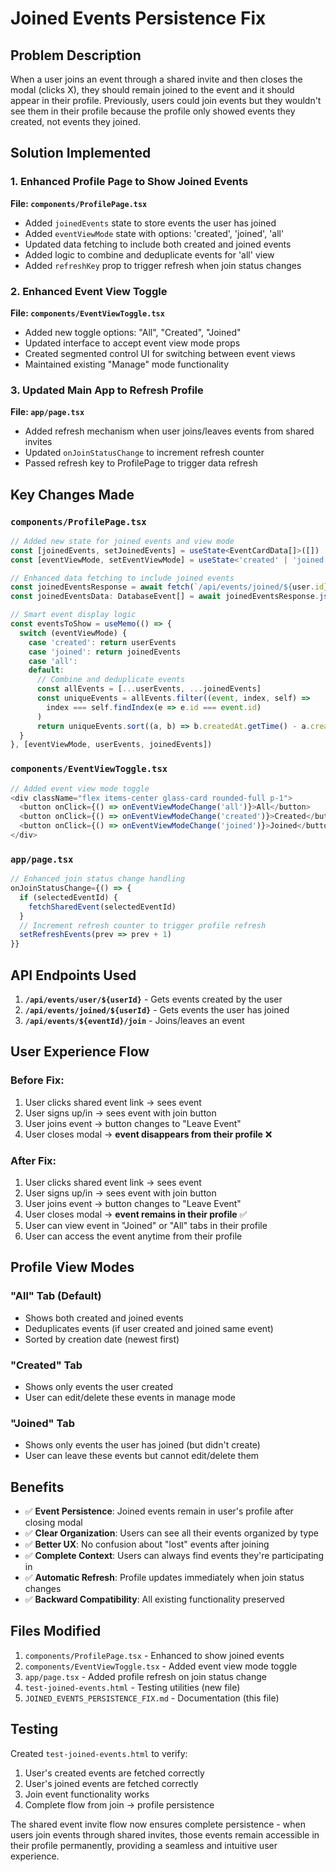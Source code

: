 # Joined Events Persistence Fix

## Problem Description
When a user joins an event through a shared invite and then closes the modal (clicks X), they should remain joined to the event and it should appear in their profile. Previously, users could join events but they wouldn't see them in their profile because the profile only showed events they created, not events they joined.

## Solution Implemented

### 1. Enhanced Profile Page to Show Joined Events
**File: `components/ProfilePage.tsx`**
- Added `joinedEvents` state to store events the user has joined
- Added `eventViewMode` state with options: 'created', 'joined', 'all'
- Updated data fetching to include both created and joined events
- Added logic to combine and deduplicate events for 'all' view
- Added `refreshKey` prop to trigger refresh when join status changes

### 2. Enhanced Event View Toggle
**File: `components/EventViewToggle.tsx`**
- Added new toggle options: "All", "Created", "Joined"
- Updated interface to accept event view mode props
- Created segmented control UI for switching between event views
- Maintained existing "Manage" mode functionality

### 3. Updated Main App to Refresh Profile
**File: `app/page.tsx`**
- Added refresh mechanism when user joins/leaves events from shared invites
- Updated `onJoinStatusChange` to increment refresh counter
- Passed refresh key to ProfilePage to trigger data refresh

## Key Changes Made

### `components/ProfilePage.tsx`
```typescript
// Added new state for joined events and view mode
const [joinedEvents, setJoinedEvents] = useState<EventCardData[]>([])
const [eventViewMode, setEventViewMode] = useState<'created' | 'joined' | 'all'>('all')

// Enhanced data fetching to include joined events
const joinedEventsResponse = await fetch(`/api/events/joined/${user.id}`)
const joinedEventsData: DatabaseEvent[] = await joinedEventsResponse.json()

// Smart event display logic
const eventsToShow = useMemo(() => {
  switch (eventViewMode) {
    case 'created': return userEvents
    case 'joined': return joinedEvents
    case 'all': 
    default:
      // Combine and deduplicate events
      const allEvents = [...userEvents, ...joinedEvents]
      const uniqueEvents = allEvents.filter((event, index, self) => 
        index === self.findIndex(e => e.id === event.id)
      )
      return uniqueEvents.sort((a, b) => b.createdAt.getTime() - a.createdAt.getTime())
  }
}, [eventViewMode, userEvents, joinedEvents])
```

### `components/EventViewToggle.tsx`
```typescript
// Added event view mode toggle
<div className="flex items-center glass-card rounded-full p-1">
  <button onClick={() => onEventViewModeChange('all')}>All</button>
  <button onClick={() => onEventViewModeChange('created')}>Created</button>
  <button onClick={() => onEventViewModeChange('joined')}>Joined</button>
</div>
```

### `app/page.tsx`
```typescript
// Enhanced join status change handling
onJoinStatusChange={() => {
  if (selectedEventId) {
    fetchSharedEvent(selectedEventId)
  }
  // Increment refresh counter to trigger profile refresh
  setRefreshEvents(prev => prev + 1)
}}
```

## API Endpoints Used

1. **`/api/events/user/${userId}`** - Gets events created by the user
2. **`/api/events/joined/${userId}`** - Gets events the user has joined
3. **`/api/events/${eventId}/join`** - Joins/leaves an event

## User Experience Flow

### Before Fix:
1. User clicks shared event link → sees event
2. User signs up/in → sees event with join button
3. User joins event → button changes to "Leave Event"
4. User closes modal → **event disappears from their profile** ❌

### After Fix:
1. User clicks shared event link → sees event
2. User signs up/in → sees event with join button
3. User joins event → button changes to "Leave Event"
4. User closes modal → **event remains in their profile** ✅
5. User can view event in "Joined" or "All" tabs in their profile
6. User can access the event anytime from their profile

## Profile View Modes

### "All" Tab (Default)
- Shows both created and joined events
- Deduplicates events (if user created and joined same event)
- Sorted by creation date (newest first)

### "Created" Tab
- Shows only events the user created
- User can edit/delete these events in manage mode

### "Joined" Tab
- Shows only events the user has joined (but didn't create)
- User can leave these events but cannot edit/delete them

## Benefits

- ✅ **Event Persistence**: Joined events remain in user's profile after closing modal
- ✅ **Clear Organization**: Users can see all their events organized by type
- ✅ **Better UX**: No confusion about "lost" events after joining
- ✅ **Complete Context**: Users can always find events they're participating in
- ✅ **Automatic Refresh**: Profile updates immediately when join status changes
- ✅ **Backward Compatibility**: All existing functionality preserved

## Files Modified

1. `components/ProfilePage.tsx` - Enhanced to show joined events
2. `components/EventViewToggle.tsx` - Added event view mode toggle
3. `app/page.tsx` - Added profile refresh on join status change
4. `test-joined-events.html` - Testing utilities (new file)
5. `JOINED_EVENTS_PERSISTENCE_FIX.md` - Documentation (this file)

## Testing

Created `test-joined-events.html` to verify:
1. User's created events are fetched correctly
2. User's joined events are fetched correctly
3. Join event functionality works
4. Complete flow from join → profile persistence

The shared event invite flow now ensures complete persistence - when users join events through shared invites, those events remain accessible in their profile permanently, providing a seamless and intuitive user experience.
</text>
